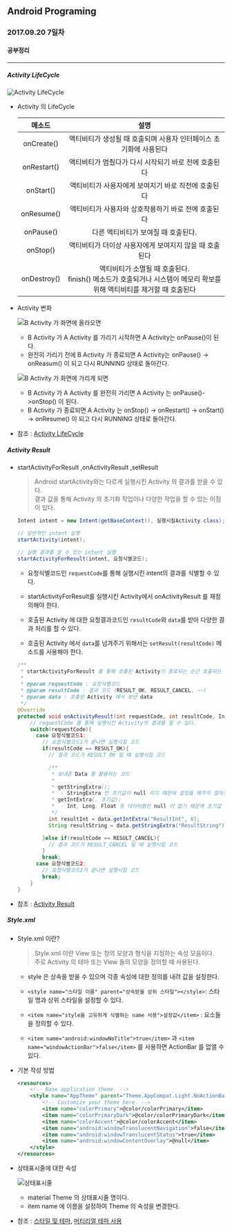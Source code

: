 Android Programing
----------------------------------------------------
### 2017.09.20 7일차

#### 공부정리
____________________________________________________

##### __Activity LifeCycle__

![Activity LifeCycle](https://github.com/Hooooong/DAY13_Activity_etc/blob/master/image/Activity%20LifeCycle.jpg)

- Activity 의 LifeCycle


     메소드 | 설명
     :----: | :----:
     onCreate() | 액티비티가 생성될 때 호출되며 사용자 인터페이스 초기화에 사용된다
     onRestart() | 액티비티가 멈췄다가 다시 시작되기 바로 전에 호출된다
     onStart() | 액티비티가 사용자에게 보여지기 바로 직전에 호출된다
     onResume() | 액티비티가 사용자와 상호작용하기 바로 전에 호출된다
     onPause() | 다른 액티비티가 보여질 때 호출된다.
     onStop() | 액티비티가 더이상 사용자에게 보여지지 않을 때 호출된다
     onDestroy() | 액티비티가 소멸될 때 호출된다.<br> finish() 메소드가 호출되거나 시스템이 메모리 확보를 위해 액티비티를 제거할 때 호출된다

- Activity 변화

    ![B Activity 가 화면에 올라오면](https://github.com/Hooooong/DAY13_Activity_etc/blob/master/image/Activity1.PNG)

    - B Activity 가 A Activity 를 가리기 시작하면 A Activity는 onPause()이 된다.
    - 완전히 가리기 전에 B Activity 가 종료되면 A Activity는 onPause() -> onReasum() 이 되고 다시 RUNNING 상태로 돌아간다.

    ![B Activity 가 화면에 가리게 되면](https://github.com/Hooooong/DAY13_Activity_etc/blob/master/image/Activity2.PNG)

    - B Activity 가 A Activity 를 완전히 가리면 A Activity 는 onPause()->onStop() 이 된다.
    - B Activity 가 종료되면 A Activity 는 onStop() -> onRestart() -> onStart() -> onResume() 이 되고 다시 RUNNING 상태로 돌아간다.


- 참조 : [Activity LifeCycle](https://developer.android.com/guide/components/activities/activity-lifecycle.html)

##### __Activity Result__

- startActivityForResult ,onActivityResult ,setResult

    > Android startActivity와는 다르게 실행시킨 Activity 의 결과를 받을 수 있다.<br>
    > 결과 값을 통해 Activity 의 초기화 작업이나 다양한 작업을 할 수 있는 이점이 있다.

    ```java
    Intent intent = new Intent(getBaseContext(), 실행시킬Activity.class);

    // 일반적인 intent 실행
    startActivity(intent);

    // 실행 결과를 알 수 있는 intent 실행
    startActivityForResult(intent, 요청식별코드);
    ```

    - 요청식별코드인 `requestCode`를 통해 실행시킨 intent의 결과를 식별할 수 있다.

    - startActivityForResult를 실행시킨 Activity에서 onActivityResult 를 재정의해야 한다.

    - 호출된 Activity 에 대한 요청결과코드인 `resultCode`와 `data`를 받아 다양한 결과 처리를 할 수 있다.

    - 호출된 Activity 에서 `data`를 넘겨주기 위해서는 `setResult(resultCode)` 메소드를 사용해야 한다.

    ```java
    /**
     * startActivityForResult 를 통해 호출된 Activity가 종료되는 순간 호출되는 함수
     *
     * @param requestCode : 요청식별코드
     * @param resultCode : 결과 코드 (RESULT_OK, RESULT_CANCEL, ~~)
     * @param data : 호출된 Activity 에서 보낸 data
     */
    @Override
    protected void onActivityResult(int requestCode, int resultCode, Intent data) {
        // requestCode 를 통해 실행시킨 Activity의 결과를 알 수 있다.
        switch(requestCode){
          case 요청식별코드1:
            // 요청식별코드1가 끝나면 실행시킬 코드
            if(resultCode == RESULT_OK){
              // 결과 코드가 RESULT_OK 일 떄 실행시킬 코드

              /**
               * 보내준 Data 를 활용하는 코드
               *
               * getStringExtra();
               *  - StringExtra 만 초기값이 null 이기 때문에 설정을 해주지 않아도 되지만
               * getIntExtra(, 초기값);
               *  - Int, Long, Float 등 데이터형은 null 이 없기 때문에 초기값 설정을 해줘야 한다.
               */
              int resultInt = data.getIntExtra("ResultInt", 0);
              String resultString = data.getStringExtra("ResultString");

            }else if(resultCode == RESULT_CANCEL){
              // 결과 코드가 RESULT_CANCEL 일 때 실행시킬 코드
            }
            break;
          case 요청식별코드2:
            // 요청식별코드2가 끝나면 실행시킬 코드
            break;
        }
    }
    ```

- 참조 : [Activity Result](https://developer.android.com/training/basics/intents/result.html?hl=ko#ReceiveResult)

##### __Style.xml__

- Style.xml 이란?

    > Style.xml 이란 View 또는 창의 모양과 형식을 지정하는 속성 모음이다. <br>
    > 주로 Activity 의 테마 또는 View 들의 모양을 정의할 때 사용된다.

    - style 은 상속을 받을 수 있으며 각종 속성에 대한 정의를 내려 값을 설정한다.
    - `<style name="스타일 이름" parent="상속받을 상위 스타일"></style>`: 스타일 명과 상위 스타일을 설정할 수 있다.
    - `<item name="style을 고유하게 식별하는 name 사용">설정값</item>` : 요소들을 정의할 수 있다.

    - `<item name="android:windowNoTitle">true</item>` 과 `<item name="windowActionBar">false</item>` 를 사용하면 ActionBar 를 없앨 수 있다.


- 기본 작성 방법

    ```xml
    <resources>
        <!-- Base application theme. -->
        <style name="AppTheme" parent="Theme.AppCompat.Light.NoActionBar">
            <!-- Customize your theme here. -->
            <item name="colorPrimary">@color/colorPrimary</item>
            <item name="colorPrimaryDark">@color/colorPrimaryDark</item>
            <item name="colorAccent">@color/colorAccent</item>
            <item name="android:windowTranslucentNavigation">false</item>
            <item name="android:windowTranslucentStatus">true</item>
            <item name="android:windowContentOverlay">@null</item>
        </style>
    </resources>
    ```

- 상태표시줄에 대한 속성

    ![상태표시줄](https://github.com/Hooooong/DAY13_Activity_etc/blob/master/image/%EC%83%81%ED%83%9C%ED%91%9C%EC%8B%9C%EC%A4%84.png)

    - material Theme 의 상태표시줄 명이다.
    - item name 에 이름을 설정하여 Theme 의 속성을 변경한다.

- 참조 : [스타일 및 테마](https://developer.android.com/guide/topics/ui/themes.html), [머티리얼 테마 사용](https://developer.android.com/training/material/theme.html)

